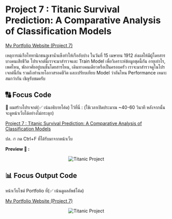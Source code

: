 # Project 7 : Titanic Survival Prediction: A Comparative Analysis of Classification Models

[My Portfolio Website (Project 7)](https://phubordin.github.io/project_titanic_glm_dsb10.html)

เหตุการณ์เรือไททานิกชนภูเขาน้ำแข็งทำให้เรืออับปาง ในวันที่ 15 เมษายน 1912 ส่งผลให้มีผู้โดยสารบางคนเสียชีวิต โปรเจกต์นี้เราจะมาสำรวจและ Train Model เพื่อวิเคราะห์ข้อมูลชุดนี้กัน
อายุเท่าไร, เพศไหน, พักอาศัยอยู่บนชั้นโดยสารไหน, เดินทางคนเดียวหรือเป็นครอบครัว เราจะมาสำรวจดูในโปรเจกต์นี้กัน รวมถึงทำนายโอกาสรอดชีวิต และเปรัยบเทียบ Model ว่าอันไหน Performance เหมาะสมกว่ากัน
เชิญรับชมครับ

## 🔠 Focus Code
📍 ผมสร้างโปรเจกต์(✅ เน้นอธิบายโค้ด) ไว้ที่นี่ : (ใช้เวลาเปิดประมาณ ~40-60 วินาที หลังจากนั้นจะดูหน้าเว็บได้อย่างไม่กระตุก)

[Project 7 : Titanic Survival Prediction: A Comparative Analysis of Classification Models](https://phubordin.github.io/phubordin.github.io/P07-Titanic-Survival-Prediction-A-Comparative-Analysis-of-Classification-Models.html)  

ปล. 🔥 กด Ctrl+F ที่ได้รับมาจากหน้าเว็บ

**Preview 📸 :**

<p align="center">
  <img src="https://github.com/Phubordin/phubordin.github.io/raw/main/p7-preview-html.gif" alt="Titanic Project">
</p>

## 📊 Focus Output Code

หน้าเว็บไซต์ Portfolio ที่(✅ เน้นดูผลลัพธ์โค้ด)

[My Portfolio Website (Project 7)](https://phubordin.github.io/project_titanic_glm_dsb10.html)

<p align="center">
  <img src="https://github.com/Phubordin/phubordin.github.io/raw/main/project7.gif" alt="Titanic Project">
</p>

